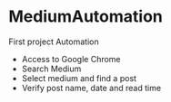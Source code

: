 # MediumAutomation

First project Automation

- Access to Google Chrome
- Search Medium
- Select medium and find a post
- Verify post name, date and read time
